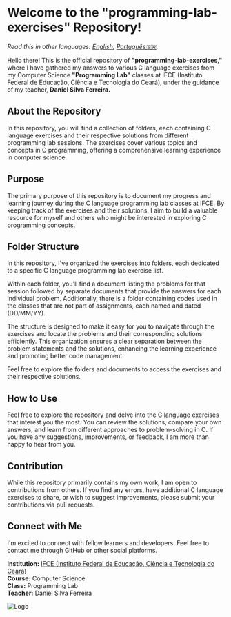 # Welcome to the "programming-lab-exercises" Repository!

_Read this in other languages: [English](README.md), [Português🇧🇷](README.br.md)._

Hello there! This is the official repository of **"programming-lab-exercises,"** where I have gathered my answers to various C language exercises from my Computer Science **"Programming Lab"** classes at IFCE (Instituto Federal de Educação, Ciência e Tecnologia do Ceará), under the guidance of my teacher, **Daniel Silva Ferreira.**

## About the Repository

In this repository, you will find a collection of folders, each containing C language exercises and their respective solutions from different programming lab sessions. The exercises cover various topics and concepts in C programming, offering a comprehensive learning experience in computer science.

## Purpose

The primary purpose of this repository is to document my progress and learning journey during the C language programming lab classes at IFCE. By keeping track of the exercises and their solutions, I aim to build a valuable resource for myself and others who might be interested in exploring C programming concepts.

## Folder Structure

In this repository, I've organized the exercises into folders, each dedicated to a specific C language programming lab exercise list.

Within each folder, you'll find a document listing the problems for that session followed by separate documents that provide the answers for each individual problem. Additionally, there is a folder containing codes used in the classes that are not part of assignments, each named and dated (DD/MM/YY).

The structure is designed to make it easy for you to navigate through the exercises and locate the problems and their corresponding solutions efficiently. This organization ensures a clear separation between the problem statements and the solutions, enhancing the learning experience and promoting better code management.

Feel free to explore the folders and documents to access the exercises and their respective solutions. 

## How to Use

Feel free to explore the repository and delve into the C language exercises that interest you the most. You can review the solutions, compare your own answers, and learn from different approaches to problem-solving in C. If you have any suggestions, improvements, or feedback, I am more than happy to hear from you.

## Contribution

While this repository primarily contains my own work, I am open to contributions from others. If you find any errors, have additional C language exercises to share, or wish to suggest improvements, please submit your contributions via pull requests.

## Connect with Me

I'm excited to connect with fellow learners and developers. Feel free to contact me through GitHub or other social platforms.

**Institution:** [IFCE (Instituto Federal de Educação, Ciência e Tecnologia do Ceará)](https://www.ifce.edu.br/)  
**Course:** Computer Science  
**Class:** Programming Lab  
**Teacher:** Daniel Silva Ferreira

![Logo](https://github.com/maripasa/programming-lab-exercises/assets/123270648/c75a6f3b-ce18-48c7-908e-8efe5aa9c254)
